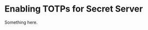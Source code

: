 [title]: # (Enabling TOTPs for Secret Server)
[tags]: # (XXX)
[priority]: # (2222)
# Enabling TOTPs for Secret Server
Something here.
